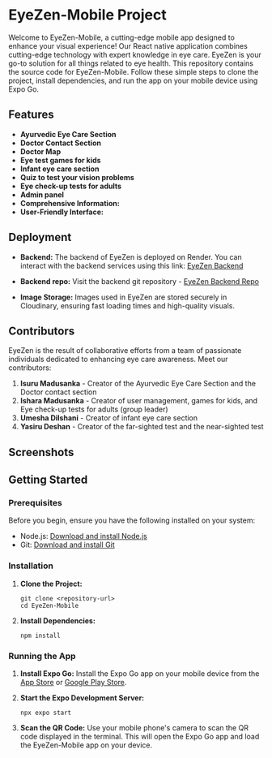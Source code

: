 # EyeZen-Mobile Project

Welcome to EyeZen-Mobile, a cutting-edge mobile app designed to enhance your visual experience! Our React native application combines cutting-edge technology with expert knowledge in eye care. EyeZen is your go-to solution for all things related to eye health. This repository contains the source code for EyeZen-Mobile. Follow these simple steps to clone the project, install dependencies, and run the app on your mobile device using Expo Go.


## Features

- **Ayurvedic Eye Care Section**
- **Doctor Contact Section**
- **Doctor Map**
- **Eye test games for kids**
- **Infant eye care section**
- **Quiz to test your vision problems**
- **Eye check-up tests for adults**
- **Admin panel**
- **Comprehensive Information:**
- **User-Friendly Interface:**

## Deployment

- **Backend:** The backend of EyeZen is deployed on Render. You can interact with the backend services using this link: [EyeZen Backend](https://eyezen.onrender.com)

- **Backend repo:** Visit the backend git repository - [EyeZen Backend Repo](https://github.com/IsuruX98/EyeZen-API)

- **Image Storage:** Images used in EyeZen are stored securely in Cloudinary, ensuring fast loading times and high-quality visuals.

## Contributors

EyeZen is the result of collaborative efforts from a team of passionate individuals dedicated to enhancing eye care awareness. Meet our contributors:

1. **Isuru Madusanka** - Creator of the Ayurvedic Eye Care Section and the Doctor contact section
2. **Ishara Madusanka** - Creator of user management, games for kids, and Eye check-up tests for adults (group leader)
3. **Umesha Dilshani** - Creator of infant eye care section
4. **Yasiru Deshan** - Creator of the far-sighted test and the near-sighted test

## Screenshots

## Getting Started

### Prerequisites
Before you begin, ensure you have the following installed on your system:

- Node.js: [Download and install Node.js](https://nodejs.org/)
- Git: [Download and install Git](https://git-scm.com/)

### Installation

1. **Clone the Project:**
   ```
   git clone <repository-url>
   cd EyeZen-Mobile
   ```

2. **Install Dependencies:**
   ```
   npm install
   ```

### Running the App

1. **Install Expo Go:**
   Install the Expo Go app on your mobile device from the [App Store](https://apps.apple.com/us/app/expo-go/id982107779) or [Google Play Store](https://play.google.com/store/apps/details?id=host.exp.exponent&hl=en&gl=US).

2. **Start the Expo Development Server:**
   ```
   npx expo start
   ```

3. **Scan the QR Code:**
   Use your mobile phone's camera to scan the QR code displayed in the terminal. This will open the Expo Go app and load the EyeZen-Mobile app on your device.
